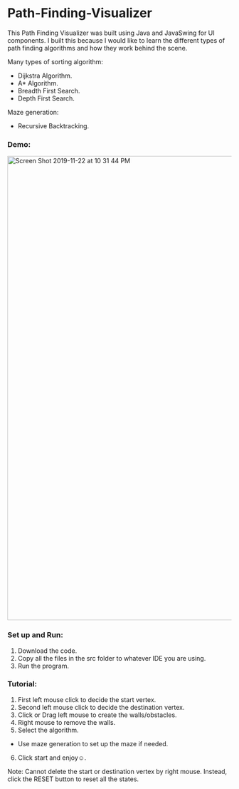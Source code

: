 # Path-Finding-Visualizer

This Path Finding Visualizer was built using Java and JavaSwing for UI components. I built this because I would like to learn the different types of path finding algorithms and how they work behind the scene.

Many types of sorting algorithm:
- Dijkstra Algorithm.
- A* Algorithm.
- Breadth First Search.
- Depth First Search.

Maze generation:
- Recursive Backtracking.

### Demo:
<img width="1042" alt="Screen Shot 2019-11-22 at 10 31 44 PM" src="https://user-images.githubusercontent.com/42249214/69474596-0cc9a680-0d78-11ea-8999-07774fd6270c.png">

### Set up and Run:
1. Download the code.
2. Copy all the files in the src folder to whatever IDE you are using.
3. Run the program.

### Tutorial:
1. First left mouse click to decide the start vertex.
2. Second left mouse click to decide the destination vertex.
3. Click or Drag left mouse to create the walls/obstacles.
4. Right mouse to remove the walls.
5. Select the algorithm.
  - Use maze generation to set up the maze if needed.
6. Click start and enjoy☺️.

Note: Cannot delete the start or destination vertex by right mouse. Instead, click the RESET button to reset all the states.



